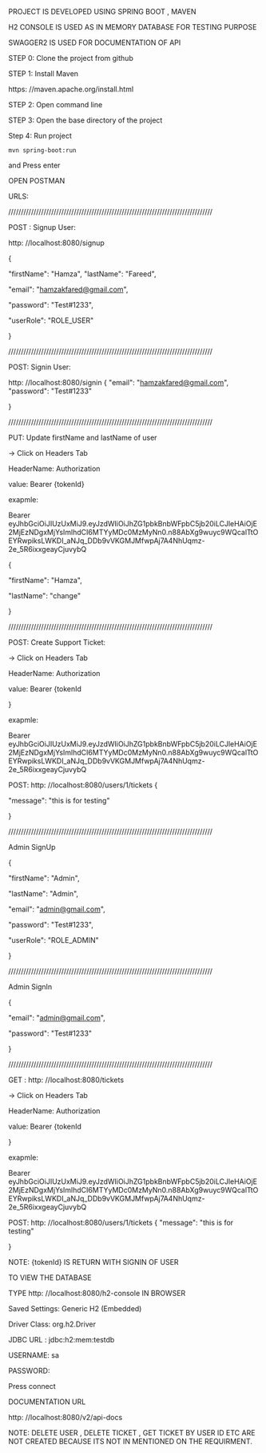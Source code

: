 PROJECT IS DEVELOPED USING SPRING BOOT , MAVEN

H2 CONSOLE IS USED AS IN MEMORY DATABASE FOR TESTING PURPOSE

SWAGGER2 IS USED FOR DOCUMENTATION OF API


STEP 0: Clone the project from github

STEP 1: Install Maven

https: //maven.apache.org/install.html

STEP 2: Open command line

STEP 3: Open the base directory of the project

Step 4: Run project 

	mvn spring-boot:run

and Press enter

OPEN POSTMAN

URLS:

/////////////////////////////////////////////////////////////////////////////////

POST : Signup User:

   http: //localhost:8080/signup
   
{ 

  "firstName": "Hamza", "lastName": "Fareed",
   
  "email": "hamzakfared@gmail.com",

  "password": "Test#1233",

  "userRole": "ROLE_USER"

}

/////////////////////////////////////////////////////////////////////////////////

POST: Signin User:

   http: //localhost:8080/signin { "email": "hamzakfared@gmail.com", "password": "Test#1233"
   
}

/////////////////////////////////////////////////////////////////////////////////


PUT: Update firstName and lastName of user

-> Click on Headers Tab 

HeaderName: Authorization

value: Bearer {tokenId}

exapmle: 

Bearer eyJhbGciOiJIUzUxMiJ9.eyJzdWIiOiJhZG1pbkBnbWFpbC5jb20iLCJleHAiOjE2MjEzNDgxMjYsImlhdCI6MTYyMDc0MzMyNn0.n88AbXg9wuyc9WQcalTtOEYRwpiksLWKDI_aNJq_DDb9vVKGMJMfwpAj7A4NhUqmz-2e_5R6ixxgeayCjuvybQ

{

"firstName": "Hamza",

"lastName": "change"

}

/////////////////////////////////////////////////////////////////////////////////

POST: Create Support Ticket:

-> Click on Headers Tab 



HeaderName: Authorization

value: Bearer {tokenId

}

exapmle: 

Bearer eyJhbGciOiJIUzUxMiJ9.eyJzdWIiOiJhZG1pbkBnbWFpbC5jb20iLCJleHAiOjE2MjEzNDgxMjYsImlhdCI6MTYyMDc0MzMyNn0.n88AbXg9wuyc9WQcalTtOEYRwpiksLWKDI_aNJq_DDb9vVKGMJMfwpAj7A4NhUqmz-2e_5R6ixxgeayCjuvybQ

POST:  http: //localhost:8080/users/1/tickets
{

"message": "this is for testing"

}

/////////////////////////////////////////////////////////////////////////////////

Admin SignUp



{

"firstName": "Admin",

"lastName": "Admin",

"email": "admin@gmail.com",

"password": "Test#1233",

"userRole": "ROLE_ADMIN"

}

/////////////////////////////////////////////////////////////////////////////////

Admin SignIn

{

"email": "admin@gmail.com",

"password": "Test#1233"

}

/////////////////////////////////////////////////////////////////////////////////

GET : http: //localhost:8080/tickets

-> Click on Headers Tab 

HeaderName: Authorization

value: Bearer {tokenId

}

exapmle: 

Bearer eyJhbGciOiJIUzUxMiJ9.eyJzdWIiOiJhZG1pbkBnbWFpbC5jb20iLCJleHAiOjE2MjEzNDgxMjYsImlhdCI6MTYyMDc0MzMyNn0.n88AbXg9wuyc9WQcalTtOEYRwpiksLWKDI_aNJq_DDb9vVKGMJMfwpAj7A4NhUqmz-2e_5R6ixxgeayCjuvybQ



POST:  http: //localhost:8080/users/1/tickets { "message": "this is for testing"

}







NOTE: {tokenId} IS RETURN WITH SIGNIN OF USER 

TO VIEW THE DATABASE

TYPE http: //localhost:8080/h2-console IN BROWSER



Saved Settings: Generic H2 (Embedded)

Driver Class: org.h2.Driver

JDBC URL : jdbc:h2:mem:testdb

USERNAME: sa

PASSWORD:

Press connect


DOCUMENTATION URL

http: //localhost:8080/v2/api-docs



NOTE: DELETE USER , DELETE TICKET , GET TICKET BY USER ID ETC ARE NOT CREATED BECAUSE ITS NOT IN MENTIONED ON THE REQUIRMENT.

